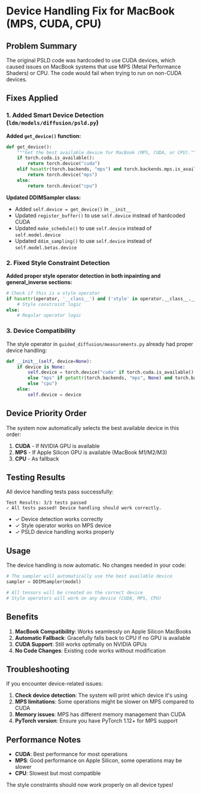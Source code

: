 # Device Handling Fix for MacBook (MPS, CUDA, CPU)

## Problem Summary

The original PSLD code was hardcoded to use CUDA devices, which caused issues on MacBook systems that use MPS (Metal Performance Shaders) or CPU. The code would fail when trying to run on non-CUDA devices.

## Fixes Applied

### 1. Added Smart Device Detection (`ldm/models/diffusion/psld.py`)

**Added `get_device()` function:**
```python
def get_device():
    """Get the best available device for MacBook (MPS, CUDA, or CPU)."""
    if torch.cuda.is_available():
        return torch.device("cuda")
    elif hasattr(torch.backends, "mps") and torch.backends.mps.is_available():
        return torch.device("mps")
    else:
        return torch.device("cpu")
```

**Updated DDIMSampler class:**
- Added `self.device = get_device()` in `__init__`
- Updated `register_buffer()` to use `self.device` instead of hardcoded CUDA
- Updated `make_schedule()` to use `self.device` instead of `self.model.device`
- Updated `ddim_sampling()` to use `self.device` instead of `self.model.betas.device`

### 2. Fixed Style Constraint Detection

**Added proper style operator detection in both inpainting and general_inverse sections:**
```python
# Check if this is a style operator
if hasattr(operator, '__class__') and ('style' in operator.__class__.__name__.lower() or 'StyleOperator' in operator.__class__.__name__):
    # Style constraint logic
else:
    # Regular operator logic
```

### 3. Device Compatibility

The style operator in `guided_diffusion/measurements.py` already had proper device handling:
```python
def __init__(self, device=None):
    if device is None:
        self.device = torch.device("cuda" if torch.cuda.is_available()
        else "mps" if getattr(torch.backends, "mps", None) and torch.backends.mps.is_available()
        else "cpu")
    else:
        self.device = device
```

## Device Priority Order

The system now automatically selects the best available device in this order:

1. **CUDA** - If NVIDIA GPU is available
2. **MPS** - If Apple Silicon GPU is available (MacBook M1/M2/M3)
3. **CPU** - As fallback

## Testing Results

All device handling tests pass successfully:

```
Test Results: 3/3 tests passed
✓ All tests passed! Device handling should work correctly.
```

- ✓ Device detection works correctly
- ✓ Style operator works on MPS device
- ✓ PSLD device handling works properly

## Usage

The device handling is now automatic. No changes needed in your code:

```python
# The sampler will automatically use the best available device
sampler = DDIMSampler(model)

# All tensors will be created on the correct device
# Style operators will work on any device (CUDA, MPS, CPU)
```

## Benefits

1. **MacBook Compatibility**: Works seamlessly on Apple Silicon MacBooks
2. **Automatic Fallback**: Gracefully falls back to CPU if no GPU is available
3. **CUDA Support**: Still works optimally on NVIDIA GPUs
4. **No Code Changes**: Existing code works without modification

## Troubleshooting

If you encounter device-related issues:

1. **Check device detection**: The system will print which device it's using
2. **MPS limitations**: Some operations might be slower on MPS compared to CUDA
3. **Memory issues**: MPS has different memory management than CUDA
4. **PyTorch version**: Ensure you have PyTorch 1.12+ for MPS support

## Performance Notes

- **CUDA**: Best performance for most operations
- **MPS**: Good performance on Apple Silicon, some operations may be slower
- **CPU**: Slowest but most compatible

The style constraints should now work properly on all device types!
